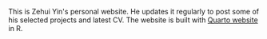 This is Zehui Yin's personal website. He updates it regularly to post some of his selected projects and latest CV. The website is built with [Quarto website](https://quarto.org/docs/websites/) in R.